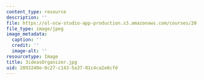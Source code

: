 ```yaml
---
content_type: resource
description: ''
file: https://ol-ocw-studio-app-production.s3.amazonaws.com/courses/20-020-introduction-to-biological-engineering-design-spring-2009/2093240e0c27c1435a3701c4ca2e6cfd_3ideasOrganizer.jpg
file_type: image/jpeg
image_metadata:
  caption: ''
  credit: ''
  image-alt: ''
resourcetype: Image
title: 3ideasOrganizer.jpg
uid: 2093240e-0c27-c143-5a37-01c4ca2e6cfd
---
```

